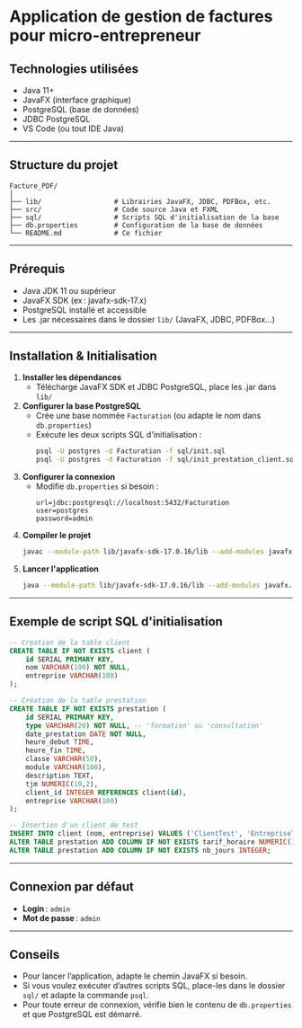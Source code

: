 # Application de gestion de factures pour micro-entrepreneur

## Technologies utilisées
- Java 11+
- JavaFX (interface graphique)
- PostgreSQL (base de données)
- JDBC PostgreSQL
- VS Code (ou tout IDE Java)

---

## Structure du projet

```
Facture_PDF/
│
├── lib/                  # Librairies JavaFX, JDBC, PDFBox, etc.
├── src/                  # Code source Java et FXML
├── sql/                  # Scripts SQL d'initialisation de la base
├── db.properties         # Configuration de la base de données
└── README.md             # Ce fichier
```

---

## Prérequis

- Java JDK 11 ou supérieur
- JavaFX SDK (ex : javafx-sdk-17.x)
- PostgreSQL installé et accessible
- Les .jar nécessaires dans le dossier `lib/` (JavaFX, JDBC, PDFBox…)

---

## Installation & Initialisation

1. **Installer les dépendances**
   - Télécharge JavaFX SDK et JDBC PostgreSQL, place les .jar dans `lib/`
2. **Configurer la base PostgreSQL**
   - Crée une base nommée `Facturation` (ou adapte le nom dans `db.properties`)
   - Exécute les deux scripts SQL d'initialisation :
     ```sh
     psql -U postgres -d Facturation -f sql/init.sql
     psql -U postgres -d Facturation -f sql/init_prestation_client.sql
     
     ```
3. **Configurer la connexion**
   - Modifie `db.properties` si besoin :
     ```
     url=jdbc:postgresql://localhost:5432/Facturation
     user=postgres
     password=admin
     ```
4. **Compiler le projet**
   ```sh
   javac --module-path lib/javafx-sdk-17.0.16/lib --add-modules javafx.controls,javafx.fxml -cp "lib/*;src" src\\*.java
   ```
5. **Lancer l'application**
   ```sh
   java --module-path lib/javafx-sdk-17.0.16/lib --add-modules javafx.controls,javafx.fxml -cp "lib/*;." src.Main
   ```

---

## Exemple de script SQL d'initialisation

```sql
-- Création de la table client
CREATE TABLE IF NOT EXISTS client (
    id SERIAL PRIMARY KEY,
    nom VARCHAR(100) NOT NULL,
    entreprise VARCHAR(100)
);

-- Création de la table prestation
CREATE TABLE IF NOT EXISTS prestation (
    id SERIAL PRIMARY KEY,
    type VARCHAR(20) NOT NULL, -- 'formation' ou 'consultation'
    date_prestation DATE NOT NULL,
    heure_debut TIME,
    heure_fin TIME,
    classe VARCHAR(50),
    module VARCHAR(100),
    description TEXT,
    tjm NUMERIC(10,2),
    client_id INTEGER REFERENCES client(id),
    entreprise VARCHAR(100)
);

-- Insertion d'un client de test
INSERT INTO client (nom, entreprise) VALUES ('ClientTest', 'EntrepriseTest');
ALTER TABLE prestation ADD COLUMN IF NOT EXISTS tarif_horaire NUMERIC(10,2);
ALTER TABLE prestation ADD COLUMN IF NOT EXISTS nb_jours INTEGER;
```

---

## Connexion par défaut

- **Login** : `admin`
- **Mot de passe** : `admin`

---

## Conseils

- Pour lancer l’application, adapte le chemin JavaFX si besoin.
- Si vous voulez exécuter d’autres scripts SQL, place-les dans le dossier `sql/` et adapte la commande `psql`.
- Pour toute erreur de connexion, vérifie bien le contenu de `db.properties` et que PostgreSQL est démarré. 